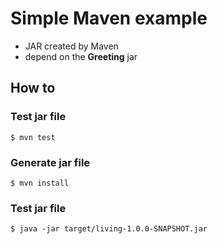 # Simple Maven example

* JAR created by Maven
* depend on the **Greeting** jar

## How to

### Test jar file
```
$ mvn test 
```

### Generate jar file
```
$ mvn install 
```
### Test jar file
```
$ java -jar target/living-1.0.0-SNAPSHOT.jar  
```
